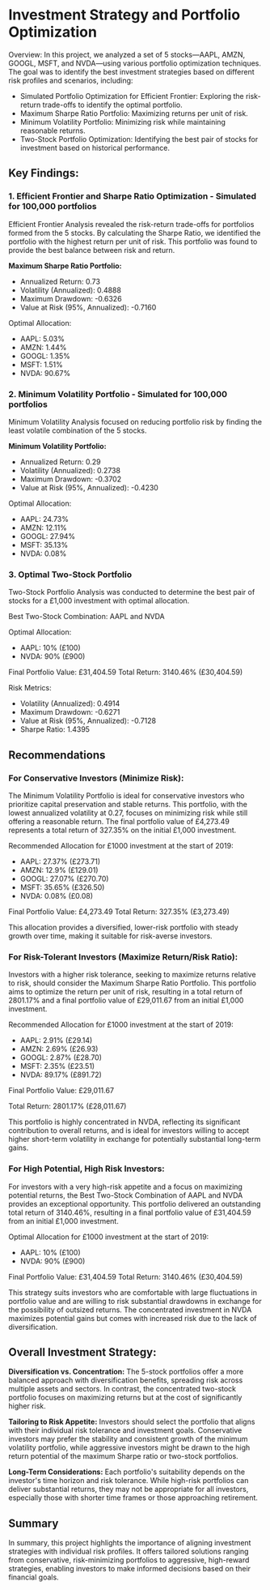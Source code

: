 # Investment Strategy and Portfolio Optimization
Overview: In this project, we analyzed a set of 5 stocks—AAPL, AMZN, GOOGL, MSFT, and NVDA—using various portfolio optimization techniques. The goal was to identify the best investment strategies based on different risk profiles and scenarios, including:

- Simulated Portfolio Optimization for Efficient Frontier: Exploring the risk-return trade-offs to identify the optimal portfolio.
- Maximum Sharpe Ratio Portfolio: Maximizing returns per unit of risk.
- Minimum Volatility Portfolio: Minimizing risk while maintaining reasonable returns.
- Two-Stock Portfolio Optimization: Identifying the best pair of stocks for investment based on historical performance.
  
## **Key Findings:**

### **1. Efficient Frontier and Sharpe Ratio Optimization - Simulated for 100,000 portfolios**
Efficient Frontier Analysis revealed the risk-return trade-offs for portfolios formed from the 5 stocks. By calculating the Sharpe Ratio, we identified the portfolio with the highest return per unit of risk. This portfolio was found to provide the best balance between risk and return.

**Maximum Sharpe Ratio Portfolio:**
- Annualized Return: 0.73
- Volatility (Annualized): 0.4888
- Maximum Drawdown: -0.6326
- Value at Risk (95%, Annualized): -0.7160

Optimal Allocation:
- AAPL: 5.03%
- AMZN: 1.44%
- GOOGL: 1.35%
- MSFT: 1.51%
- NVDA: 90.67%


### **2. Minimum Volatility Portfolio - Simulated for 100,000 portfolios**
Minimum Volatility Analysis focused on reducing portfolio risk by finding the least volatile combination of the 5 stocks.

**Minimum Volatility Portfolio:**
- Annualized Return: 0.29
- Volatility (Annualized): 0.2738
- Maximum Drawdown: -0.3702
- Value at Risk (95%, Annualized): -0.4230

Optimal Allocation:
- AAPL: 24.73%
- AMZN: 12.11%
- GOOGL: 27.94%
- MSFT: 35.13%
- NVDA: 0.08%


### **3. Optimal Two-Stock Portfolio**
Two-Stock Portfolio Analysis was conducted to determine the best pair of stocks for a £1,000 investment with optimal allocation.

Best Two-Stock Combination: AAPL and NVDA

Optimal Allocation:
- AAPL: 10% (£100)
- NVDA: 90% (£900)

Final Portfolio Value: £31,404.59
Total Return: 3140.46% (£30,404.59)

Risk Metrics:
- Volatility (Annualized): 0.4914
- Maximum Drawdown: -0.6271
- Value at Risk (95%, Annualized): -0.7128
- Sharpe Ratio: 1.4395



## **Recommendations**

### **For Conservative Investors (Minimize Risk):**
The Minimum Volatility Portfolio is ideal for conservative investors who prioritize capital preservation and stable returns. This portfolio, with the lowest annualized volatility at 0.27, focuses on minimizing risk while still offering a reasonable return. The final portfolio value of £4,273.49 represents a total return of 327.35% on the initial £1,000 investment.

Recommended Allocation for £1000 investment at the start of 2019:
- AAPL: 27.37% (£273.71)
- AMZN: 12.9% (£129.01)
- GOOGL: 27.07% (£270.70)
- MSFT: 35.65% (£326.50)
- NVDA: 0.08% (£0.08)
  
Final Portfolio Value: £4,273.49
Total Return: 327.35% (£3,273.49)
  
This allocation provides a diversified, lower-risk portfolio with steady growth over time, making it suitable for risk-averse investors.



### **For Risk-Tolerant Investors (Maximize Return/Risk Ratio):**
Investors with a higher risk tolerance, seeking to maximize returns relative to risk, should consider the Maximum Sharpe Ratio Portfolio. This portfolio aims to optimize the return per unit of risk, resulting in a total return of 2801.17% and a final portfolio value of £29,011.67 from an initial £1,000 investment.

Recommended Allocation for £1000 investment at the start of 2019:
- AAPL: 2.91% (£29.14)
- AMZN: 2.69% (£26.93)
- GOOGL: 2.87% (£28.70)
- MSFT: 2.35% (£23.51)
- NVDA: 89.17% (£891.72)

Final Portfolio Value: £29,011.67

Total Return: 2801.17% (£28,011.67)
  
This portfolio is highly concentrated in NVDA, reflecting its significant contribution to overall returns, and is ideal for investors willing to accept higher short-term volatility in exchange for potentially substantial long-term gains.



### **For High Potential, High Risk Investors:**
For investors with a very high-risk appetite and a focus on maximizing potential returns, the Best Two-Stock Combination of AAPL and NVDA provides an exceptional opportunity. This portfolio delivered an outstanding total return of 3140.46%, resulting in a final portfolio value of £31,404.59 from an initial £1,000 investment.

Optimal Allocation for £1000 investment at the start of 2019:
- AAPL: 10% (£100)
- NVDA: 90% (£900)

Final Portfolio Value: £31,404.59
Total Return: 3140.46% (£30,404.59)

This strategy suits investors who are comfortable with large fluctuations in portfolio value and are willing to risk substantial drawdowns in exchange for the possibility of outsized returns. The concentrated investment in NVDA maximizes potential gains but comes with increased risk due to the lack of diversification.


## **Overall Investment Strategy:**
**Diversification vs. Concentration:** The 5-stock portfolios offer a more balanced approach with diversification benefits, spreading risk across multiple assets and sectors. In contrast, the concentrated two-stock portfolio focuses on maximizing returns but at the cost of significantly higher risk.

**Tailoring to Risk Appetite:** Investors should select the portfolio that aligns with their individual risk tolerance and investment goals. Conservative investors may prefer the stability and consistent growth of the minimum volatility portfolio, while aggressive investors might be drawn to the high return potential of the maximum Sharpe ratio or two-stock portfolios.

**Long-Term Considerations:** Each portfolio's suitability depends on the investor's time horizon and risk tolerance. While high-risk portfolios can deliver substantial returns, they may not be appropriate for all investors, especially those with shorter time frames or those approaching retirement.

## Summary
In summary, this project highlights the importance of aligning investment strategies with individual risk profiles. It offers tailored solutions ranging from conservative, risk-minimizing portfolios to aggressive, high-reward strategies, enabling investors to make informed decisions based on their financial goals.
